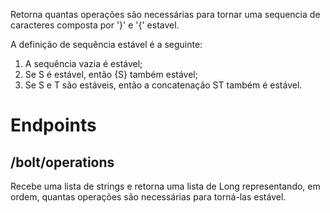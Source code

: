 Retorna quantas operações são necessárias para tornar uma sequencia de caracteres composta por '}' e '{' estavel.

A definição de sequência estável é a seguinte:
1. A sequência vazia é estável;
2. Se S é estável, então {S} também estável;
3. Se S e T são estáveis, então a concatenação ST também é estável.

# Endpoints
## /bolt/operations
Recebe uma lista de strings e retorna uma lista de Long representando, em ordem, quantas operações são necessárias para torná-las estável.